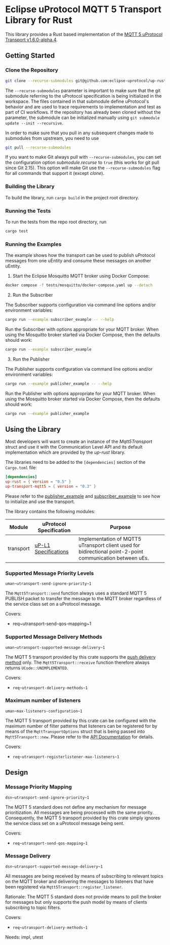 # Eclipse uProtocol MQTT 5 Transport Library for Rust

This library provides a Rust based implementation of the [MQTT 5 uProtocol Transport v1.6.0-alpha.4](https://github.com/eclipse-uprotocol/up-spec/blob/v1.6.0-alpha.4/up-l1/mqtt_5.adoc).

## Getting Started

### Clone the Repository

```sh
git clone --recurse-submodules git@github.com:eclipse-uprotocol/up-rust
```

The `--recurse-submodules` parameter is important to make sure that the git submodule referring to the uProtocol specification is being initialized in the workspace. The files contained in that submodule define uProtocol's behavior and are used to trace requirements to implementation and test as part of CI workflows.
If the repository has already been cloned without the parameter, the submodule can be initialized manually using `git submodule update --init --recursive`.

In order to make sure that you pull in any subsequent changes made to submodules from upstream, you need to use

```sh
git pull --recurse-submodules
```

If you want to make Git always pull with `--recurse-submodules`, you can set the configuration option *submodule.recurse* to `true` (this works for git pull since Git 2.15). This option will make Git use the `--recurse-submodules` flag for all commands that support it (except *clone*).

### Building the Library

To build the library, run `cargo build` in the project root directory.

### Running the Tests

To run the tests from the repo root directory, run
```bash
cargo test
```

### Running the Examples

The example shows how the transport can be used to publish uProtocol messages from one uEntity and consume these messages on another uEntity.

1. Start the Eclipse Mosquitto MQTT broker using Docker Compose:

```bash
docker compose -f tests/mosquitto/docker-compose.yaml up --detach
```

2. Run the Subscriber

The Subscriber supports configuration via command line options and/or environment variables:

```bash
cargo run --example subscriber_example -- --help
```

Run the Subscriber with options appropriate for your MQTT broker. When using the Mosquitto broker started via Docker Compose, then the defaults should work:

```bash
cargo run --example subscriber_example
```

3. Run the Publisher

The Publisher supports configuration via command line options and/or environment variables:

```bash
cargo run --example publisher_example -- --help
```

Run the Publisher with options appropriate for your MQTT broker. When using the Mosquitto broker started via Docker Compose, then the defaults should work:

```bash
cargo run --example publisher_example
```

## Using the Library

Most developers will want to create an instance of the *Mqtt5Transport* struct and use it with the Communication Level API and its default implementation
which are provided by the *up-rust* library.

The libraries need to be added to the `[dependencies]` section of the `Cargo.toml` file:

```toml
[dependencies]
up-rust = { version = "0.5" }
up-transport-mqtt5 = { version = "0.3" }
```

Please refer to the [publisher_example](/examples/publisher_example.rs) and [subscriber_example](/examples/subscriber_example.rs) to see how to initialize and use the transport.

The library contains the following modules:

| Module    | uProtocol Specification                                                                                 | Purpose                                                                                                   |
| --------- | ------------------------------------------------------------------------------------------------------- | --------------------------------------------------------------------------------------------------------- |
| transport | [uP-L1 Specifications](https://github.com/eclipse-uprotocol/uprotocol-spec/blob/main/up-l1/README.adoc) | Implementation of MQTT5 uTransport client used for bidirectional point-2-point communication between uEs. |

### Supported Message Priority Levels
`uman~utransport-send-ignore-priority~1`

The `Mqtt5Transport::send` function always uses a standard MQTT 5 PUBLISH packet to transfer the message to the MQTT broker regardless of the service class set on a uProtocol message.

Covers:
- req~utransport-send-qos-mapping~1

### Supported Message Delivery Methods
`uman~utransport-supported-message-delivery~1`

The MQTT 5 transport provided by this crate supports the [push delivery method](https://github.com/eclipse-uprotocol/up-spec/blob/main/basics/delivery.adoc#2-event-delivery-methods) only.
The `Mqtt5Transport::receive` function therefore always returns `UCode::UNIMPLEMENTED`.

Covers:
- `req~utransport-delivery-methods~1`

### Maximum number of listeners
`uman~max-listeners-configuration~1`

The MQTT 5 transport provided by this crate can be configured with the maximum number of filter patterns that listeners can be registered for by means of the `MqttTransportOptions` struct that is being passed into `Mqtt5Transport::new`.
Please refer to the [API Documentation](https://docs.rs/up-transport-mqtt5/) for details.

Covers:
- `req~utransport-registerlistener-max-listeners~1`

## Design

### Message Priority Mapping
`dsn~utransport-send-ignore-priority~1`

The MQTT 5 standard does not define any mechanism for message prioritization. All messages are being processed with the same priority.
Consequently, the MQTT 5 transport provided by this crate simply ignores the service class set on a uProtocol message being sent.

Covers:
- `req~utransport-send-qos-mapping~1`

### Message Delivery
`dsn~utransport-supported-message-delivery~1`

All messages are being received by means of subscribing to relevant topics on the MQTT broker and delivering the messages to listeners that have been registered via `Mqtt5Transport::register_listener`.

Rationale:
The MQTT 5 standard does not provide means to poll the broker for messages but only supports the push model by means of clients subscribing to topic filters.

Covers:
- `req~utransport-delivery-methods~1`

Needs: impl, utest

